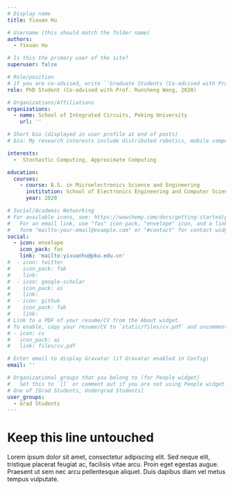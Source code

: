 ```yaml
---
# Display name
title: Yixuan Hu

# Username (this should match the folder name)
authors:
  - Yixuan Hu

# Is this the primary user of the site?
superuser: false

# Role/position
# if you are co-advised, write ``Graduate Students (Co-advised with Prof. XXX)''
role: PhD Student (Co-advised with Prof. Runsheng Wang, 2020)

# Organizations/Affiliations
organizations:
  - name: School of Integrated Circuits, Peking University
    url: ''

# Short bio (displayed in user profile at end of posts)
# bio: My research interests include distributed robotics, mobile computing and programmable matter.

interests:
  -  Stochastic Computing, Approximate Computing

education:
  courses:
    - course: B.S. in Microelectronics Science and Engineering
      institution: School of Electronics Engineering and Computer Science, Peking University
      year: 2020

# Social/Academic Networking
# For available icons, see: https://wowchemy.com/docs/getting-started/page-builder/#icons
#   For an email link, use "fas" icon pack, "envelope" icon, and a link in the
#   form "mailto:your-email@example.com" or "#contact" for contact widget.
social:
  - icon: envelope
    icon_pack: fas
    link: 'mailto:yixuanhu@pku.edu.cn'
#  - icon: twitter
#    icon_pack: fab
#    link: 
#  - icon: google-scholar
#    icon_pack: ai
#    link: 
#  - icon: github
#    icon_pack: fab
#    link: 
# Link to a PDF of your resume/CV from the About widget.
# To enable, copy your resume/CV to `static/files/cv.pdf` and uncomment the lines below.
# - icon: cv
#   icon_pack: ai
#   link: files/cv.pdf

# Enter email to display Gravatar (if Gravatar enabled in Config)
email: ''

# Organizational groups that you belong to (for People widget)
#   Set this to `[]` or comment out if you are not using People widget.
# One of [Grad Students, Undergrad Students]
user_groups:
  - Grad Students
---
```


# Keep this line untouched
Lorem ipsum dolor sit amet, consectetur adipiscing elit. Sed neque elit, tristique placerat feugiat ac, facilisis vitae arcu. Proin eget egestas augue. Praesent ut sem nec arcu pellentesque aliquet. Duis dapibus diam vel metus tempus vulputate. 

